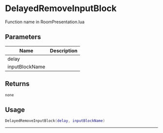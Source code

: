 # DelayedRemoveInputBlock

Function name in RoomPresentation.lua

## Parameters

| Name           | Description |
| -------------- | ----------- |
| delay          |             |
| inputBlockName |             |

## Returns

`none`

## Usage

```lua
DelayedRemoveInputBlock(delay, inputBlockName)
```

---
